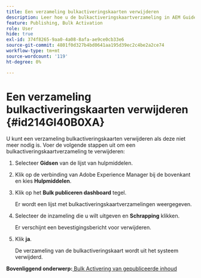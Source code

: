 ```yaml
---
title: Een verzameling bulkactiveringskaarten verwijderen
description: Leer hoe u de bulkactiveringskaartverzameling in AEM Guides verwijdert.
feature: Publishing, Bulk Activation
role: User
hide: true
exl-id: 374f8265-9aa0-4a08-8afa-ae9ce0cb33e6
source-git-commit: 4801f0d327b4bd0641aa195d39ec2c4be2a2ce74
workflow-type: tm+mt
source-wordcount: '119'
ht-degree: 0%

---
```


# Een verzameling bulkactiveringskaarten verwijderen {#id214GI40B0XA}

U kunt een verzameling bulkactiveringskaarten verwijderen als deze niet meer nodig is. Voer de volgende stappen uit om een bulkactiveringskaartverzameling te verwijderen:

1. Selecteer **Gidsen** van de lijst van hulpmiddelen.

1. Klik op de verbinding van Adobe Experience Manager bij de bovenkant en kies **Hulpmiddelen**.

1. Klik op het **Bulk publiceren dashboard** tegel.

   Er wordt een lijst met bulkactiveringskaartverzamelingen weergegeven.

1. Selecteer de inzameling die u wilt uitgeven en **Schrapping** klikken.

   Er verschijnt een bevestigingsbericht voor verwijderen.

1. Klik **ja**.

   De verzameling van de bulkactiveringskaart wordt uit het systeem verwijderd.


**Bovenliggend onderwerp:**&#x200B;[&#x200B; Bulk Activering van gepubliceerde inhoud &#x200B;](conf-bulk-activation.md)
